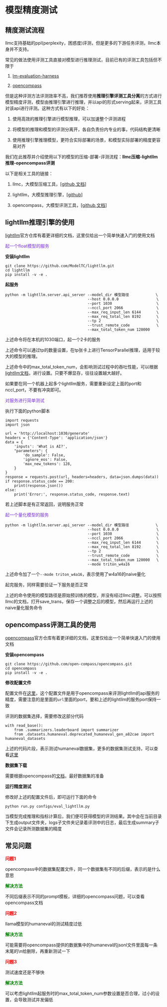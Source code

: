 # 模型精度测试

## 精度测试流程

llmc支持基础的ppl(perplexity，困惑度)评测，但是更多的下游任务评测，llmc本身并不支持。

常见的做法使用评测工具直接对模型进行推理测试，目前已有的评测工具包括但不限于

1. [lm-evaluation-harness](https://github.com/EleutherAI/lm-evaluation-harness)

2. [opencompass](https://github.com/open-compass/opencompass)

但是这种评测方法评测效率不高，我们推荐使用**推理引擎评测工具分离**的方式进行模型精度评测，模型由推理引擎进行推理，并以api的形式serving起来，评测工具对该api进行评测。这种方式有以下的好处：

1. 使用高效的推理引擎进行模型推理，可以加速整个评测进程

2. 将模型的推理和模型的评测分离开，各自负责份内专业的事，代码结构更清晰

3. 使用推理引擎推理模型，更符合实际部署的场景，和模型实际部署的精度更容易对齐

我们在此推荐并介绍使用以下的模型的压缩-部署-评测流程：**llmc压缩-lightllm推理-opencompass评测**

以下是相关工具的链接：

1. llmc，大模型压缩工具，[[github](https://github.com/ModelTC/llmc),[文档](https://llmc-zhcn.readthedocs.io/en/latest/)]

2. lightllm，大模型推理引擎，[[github](https://github.com/ModelTC/lightllm)]

3. opencompass，大模型评测工具，[[github](https://github.com/open-compass/opencompass),[文档](https://opencompass.readthedocs.io/zh-cn/latest/)]


## lightllm推理引擎的使用

[lightllm](https://github.com/ModelTC/llmc)官方仓库有着更详细的文档，这里仅给出一个简单快速入门的使用文档

<font color=792ee5> 起一个float模型的服务 </font>

**安装lightllm**

```
git clone https://github.com/ModelTC/lightllm.git
cd lightllm
pip install -v -e .
```

**起服务**

```
python -m lightllm.server.api_server --model_dir 模型路径            \
                                     --host 0.0.0.0                 \
                                     --port 1030                    \
                                     --nccl_port 2066               \
                                     --max_req_input_len 6144       \
                                     --max_req_total_len 8192       \
                                     --tp 2                         \
                                     --trust_remote_code            \
                                     --max_total_token_num 120000
```

上述命令将在本机的1030端口，起一个2卡的服务

上述命令可以通过tp的数量设置，在tp张卡上进行TensorParallel推理，适用于较大的模型的推理。

上述命令中的max_total_token_num，会影响测试过程中的吞吐性能，可以根据[lightllm文档](https://github.com/ModelTC/lightllm/blob/main/docs/ApiServerArgs.md)，进行设置。只要不爆显存，往往设置越大越好。

如果要在同一个机器上起多个lightllm服务，需要重新设定上面的port和nccl_port，不要有冲突即可。


<font color=792ee5> 对服务进行简单测试 </font>

执行下面的python脚本

```
import requests
import json

url = 'http://localhost:1030/generate'
headers = {'Content-Type': 'application/json'}
data = {
    'inputs': 'What is AI?',
    "parameters": {
        'do_sample': False,
        'ignore_eos': False,
        'max_new_tokens': 128,
    }
}
response = requests.post(url, headers=headers, data=json.dumps(data))
if response.status_code == 200:
    print(response.json())
else:
    print('Error:', response.status_code, response.text)
```

若上述脚本是有正常返回，说明服务正常

<font color=792ee5> 起一个量化模型的服务 </font>

```
python -m lightllm.server.api_server --model_dir 模型路径            \
                                     --host 0.0.0.0                 \
                                     --port 1030                    \
                                     --nccl_port 2066               \
                                     --max_req_input_len 6144       \
                                     --max_req_total_len 8192       \
                                     --tp 2                         \
                                     --trust_remote_code            \
                                     --max_total_token_num 120000   \
                                     --mode triton_w4a16
```

上述命令加了一个`--mode triton_w4a16`，表示使用了w4a16的naive量化

起完服务，同样需要验证一下服务是否正常

上述的命令使用的模型路径是原始预训练的模型，并没有经过llmc调整。可以按照llmc的文档，打开save_trans，保存一个调整之后的模型，然后再运行上述的naive量化服务命令

## opencompass评测工具的使用

[opencompass](https://github.com/open-compass/opencompass)官方仓库有着更详细的文档，这里仅给出一个简单快速入门的使用文档

**安装opencompass**

```
git clone https://github.com/open-compass/opencompass.git
cd opencompass
pip install -v -e .
```

**修改配置文件**

配置文件在[这里](https://github.com/open-compass/opencompass/blob/main/configs/eval_lightllm.py)，这个配置文件是用于opencompass来评测lightllm的api服务的精度，需要注意的是里面的`url`里面的port，要和上述的lightllm的服务port保持一致

评测的数据集选择，需要修改这部分代码

```
with read_base():
    from .summarizers.leaderboard import summarizer
    from .datasets.humaneval.deprecated_humaneval_gen_a82cae import humaneval_datasets
```

上述的代码片段，表示测试humaneval数据集，更多的数据集测试支持，可以查看[这里](https://github.com/open-compass/opencompass/tree/main/configs/datasets)

**数据集下载**

需要根据opencompass的[文档](https://opencompass.readthedocs.io/zh-cn/latest/get_started/installation.html#id2)，最好数据集的准备

**运行精度测试**

修改好上述的配置文件后，即可运行下面的命令
```
python run.py configs/eval_lightllm.py
```
当模型完成推理和指标计算后，我们便可获得模型的评测结果。其中会在当前目录下生成output文件夹，logs子文件夹记录着评测中的日志，最后生成summary子文件会记录所测数据集的精度

## 常见问题

**<font color=red> 问题1 </font>** 

opencompass中的数据集配置文件，同一个数据集有不同的后缀，表示的是什么意思

**<font color=green> 解决方法 </font>** 

不同后缀表示不同的prompt模板，详细的opencompass问题，可以查看opencompass文档

**<font color=red> 问题2 </font>** 

llama模型的humaneval的测试精度过低

**<font color=green> 解决方法 </font>** 

可能需要将opencompass提供的数据集中的humaneval的jsonl文件里面每一条末尾的\n给删除，再重新测试一下

**<font color=red> 问题3 </font>** 

测试速度还是不够快

**<font color=green> 解决方法 </font>** 

可以考虑lightllm起服务时的max_total_token_num参数设置是否合理，过小的设置，会导致测试并发偏低

